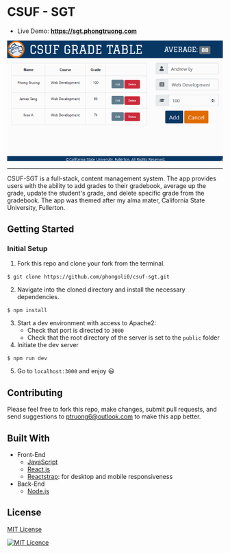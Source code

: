 # CSUF - SGT
* Live Demo: __https://sgt.phongtruong.com__

![](sgt-demo.gif)
<hr/>

CSUF-SGT is a full-stack, content management system. The app provides users with the ability to add grades to their gradebook, average up the grade, update the student's grade, and delete specific grade from the gradebook. The app was themed after my alma mater, California State University, Fullerton.
## Getting Started
### Initial Setup
1. Fork this repo and clone your fork from the terminal.
```
$ git clone https://github.com/phongoli0/csuf-sgt.git
```
2. Navigate into the cloned directory and install the necessary dependencies.
```
$ npm install
```
3. Start a dev environment with access to Apache2:
    * Check that port is directed to ```3000```
    * Check that the root directory of the server is set to the ```public``` folder
4. Initiate the dev server
```
$ npm run dev
```
5. Go to ```localhost:3000``` and enjoy 😃

## Contributing
Please feel free to fork this repo, make changes, submit pull requests, and send suggestions to ptruong6@outlook.com to make this app better.

## Built With
* Front-End
  * [JavaScript](https://www.ecma-international.org/publications/standards/Ecma-262.htm)
  * [React.js](https://reactjs.org/)
  * [Reactstrap](https://reactstrap.github.io): for desktop and mobile responsiveness
* Back-End
  * [Node.js](https://nodejs.org/en/)

## License
[MIT License](https://opensource.org/licenses/mit-license.php)

[![MIT Licence](https://badges.frapsoft.com/os/mit/mit.svg?v=103)](https://opensource.org/licenses/mit-license.php)


